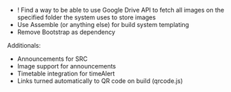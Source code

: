 - ! Find a way to be able to use Google Drive API to fetch all images on the specified folder the system uses to store images
- Use Assemble (or anything else) for build system templating
- Remove Bootstrap as dependency

Additionals:
- Announcements for SRC
- Image support for announcements
- Timetable integration for timeAlert
- Links turned automatically to QR code on build (qrcode.js)

